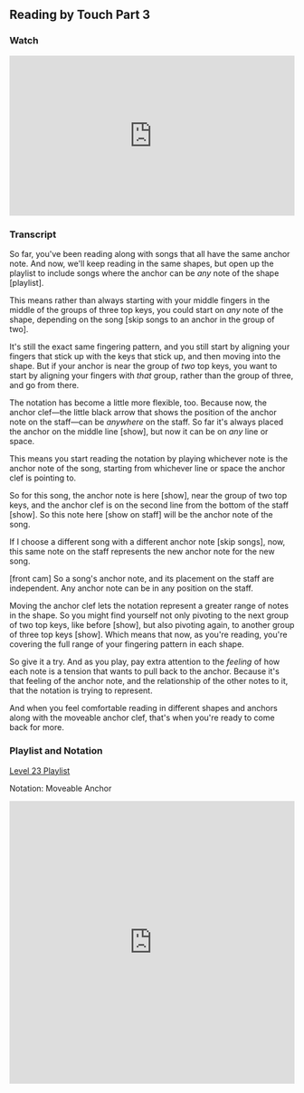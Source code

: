 ## Reading by Touch Part 3



### Watch

<style>
.embed-container {
    position: relative;
    padding-bottom: 56.25%;
    height: 0;
    overflow: hidden;
    max-width: 100%;
  }
  iframe{
    position: absolute;
    top: 0;
    left: 0;
    width: 100%;
    height: 100%;
  }
</style>
<div class='embed-container'>
  <iframe src='https://www.youtube.com/embed/9JgYHum55hI?rel=0' frameborder='0' allowfullscreen></iframe>
</div>



### Transcript

So far, you've been reading along with songs that all have the same anchor note. And now, we'll keep reading in the same shapes, but open up the playlist to include songs where the anchor can be *any* note of the shape [playlist].

This means rather than always starting with your middle fingers in the middle of the groups of three top keys, you could start on *any* note of the shape, depending on the song [skip songs to an anchor in the group of two].

It's still the exact same fingering pattern, and you still start by aligning your fingers that stick up with the keys that stick up, and then moving into the shape. But if your anchor is near the group of *two* top keys, you want to start by aligning your fingers with *that* group, rather than the group of three, and go from there.

The notation has become a little more flexible, too. Because now, the anchor clef&mdash;the little black arrow that shows the position of the anchor note on the staff&mdash;can be *anywhere* on the staff. So far it's always placed the anchor on the middle line [show], but now it can be on *any* line or space. 

This means you start reading the notation by playing whichever note is the anchor note of the song, starting from whichever line or space the anchor clef is pointing to.

So for this song, the anchor note is here [show], near the group of two top keys, and  the anchor clef is on the second line from the bottom of the staff [show]. So this note here [show on staff] will be the anchor note of the song. 

If I choose a different song with a different anchor note [skip songs], now, this same note on the staff represents the new anchor note for the new song. 

[front cam] So a song's anchor note, and its placement on the staff are independent. Any anchor note can be in any position on the staff. 

Moving the anchor clef lets the notation represent a greater range of notes in the shape. So you might find yourself not only pivoting to the next group of two top keys, like before [show], but also pivoting again, to another group of three top keys [show]. Which means that now, as you're reading, you're covering the full range of your fingering pattern in each shape.

So give it a try. And as you play, pay extra attention to the *feeling* of how each note is a tension that wants to pull back to the anchor. Because it's that feeling of the anchor note, and the relationship of the other notes to it, that the notation is trying to represent.

And when you feel comfortable reading in different shapes and anchors along with the moveable anchor clef, that's when you're ready to come back for more.



### Playlist and Notation

<a href="../player/reading-3" target="_blank">Level 23 Playlist</a>



Notation: Moveable Anchor

<embed
	src="https://shapesmusic.github.io/Shapes-Basics-Draft/media/reading_tactile_5.pdf"
	type="application/pdf"
	width="100%"
	height="500px"
/>